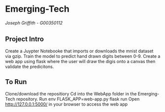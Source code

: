 # Emerging-Tech
###### Joseph Griffith - G00350112

## Project Intro
Create a Juypter Notebooke that imports or downloads the mnist dataset via gzip. Train the model to predict hand drawn digits between 0-9. Create a web app using flask where the user will draw the digis onto a canvas then validate the predicitons.

## To Run
Clone/download the repositiory
Cd into the WebApp folder in the Emerging-Tech repository.
Run env FLASK_APP=web-app.py flask run
Open http://127.0.0.1:5000/ in your browser to access the web app
